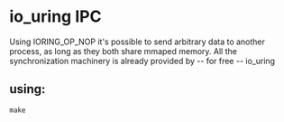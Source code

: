 # io_uring IPC

Using IORING_OP_NOP it's possible to send arbitrary data to another process, as long as they both share mmaped memory. All the synchronization machinery is already provided by -- for free -- io_uring

## using:

```shell
make
```
